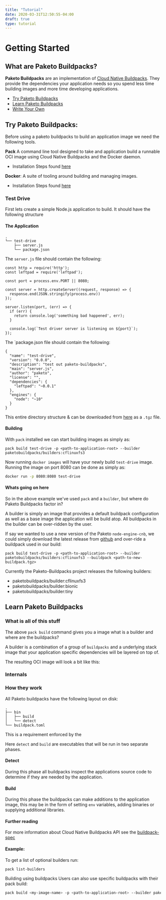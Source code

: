 ```yaml
---
title: "Tutorial"
date: 2020-03-31T12:50:55-04:00
draft: true
type: tutorial
---
```

# Getting Started


## What are Paketo Buildpacks?

**Paketo Buildpacks** are an implementation of [Cloud Native Buildpacks](https://buildpacks.io/). They provide the dependencies your application needs so you spend less time building images and more time developing applications.

- [Try Paketo Buildpacks](#try-paketo-buildpacks)
- [Learn Paketo Buildpacks](#learn-paketo-buildpacks)
- [Write Your Own](#write-a-paketo-buildpack)

## Try Paketo Buildpacks:
Before using a paketo buildpacks to build an application image we need the following tools.

**Pack** A command line tool designed to take and application build a runnable OCI image using Cloud Native Buildpacks and the Docker daemon.

  - Installation Steps found [here](https://buildpacks.io/docs/install-pack/)

**Docker**: A suite of tooling around building and managing images.

- Installation Steps found [here](https://docs.docker.com/install/) 

### Test Drive
First lets create a simple Node.js application to build.
It should have the following structure

#### The Application

```
.
└── test-drive
    ├── server.js
    └── package.json
```

The `server.js` file should contain the following: 

```
const http = require('http');
const leftpad = require('leftpad');

const port = process.env.PORT || 8080;

const server = http.createServer((request, response) => {
  response.end(JSON.stringify(process.env))
});

server.listen(port, (err) => {
  if (err) {
    return console.log('something bad happened', err);
  }

  console.log(`Test driver server is listening on ${port}`);
});
```

The `package.json file should contain the following:

```
{
  "name": "test-drive",
  "version": "0.0.0",
  "description": "test out paketo-buildpacks",
  "main": "server.js",
  "author": "paketo",
  "license": "",
  "dependencies": {
    "leftpad": "~0.0.1"
  },
  "engines": {
    "node": "~10"
  }
}

```

This entire directory structure & can be downloaded from [here](paketo-buildpacks-website-link) as a `.tgz` file.

#### Building

With `pack` installed we can start building images as simply as:

```
pack build test-drive -p <path-to-application-root> --builder paketobuildpacks/builders:cflinuxfs3
```

Now running `docker images` will have your newly build `test-drive` image.
Running the image on port 8080 can be done as simply as:

```bash
docker run -p 8080:8080 test-drive
```


#### Whats going on here

So in the above example we've used `pack` and a `builder`, but where do Paketo Buildpacks factor in? 

A builder is simply an image that provides a default buildpack configuration as well as a base image the application will be build atop. All buildpacks in the builder can be over-ridden by the user.

If say we wanted to use a new version of the Paketo `node-engine-cnb`, we could simply download the latest release from [github](https://github.com/cloudfoundry/node-engine-cnb/releases) and over-ride a buildpack used in our build:

```
pack build test-drive -p <path-to-application-root> --builder paketobuildpacks/builders:cflinuxfs3 --buildpack <path-to-new-buildpack.tgz>
```

Currently the Paketo-Buildpacks project releases the following builders:

* paketobuildpacks/builder:cflinuxfs3
* paketobuildpacks/builder:bionic
* paketobuildpacks/builder:tiny


## Learn Paketo Buildpacks

### What is all of this stuff
The above `pack build` command gives you a image what is a builder and where are the buildpacks?

A builder is a combination of a group of `buildpacks` and a underlying stack image that your application specific dependencies will be layered on top of.

The resulting OCI image will look a bit like this:




### Internals

### How they work
All Paketo buildpacks have the following layout on disk:

```
.
├── bin
│   ├── build
│   └── detect
└── buildpack.toml
```
This is a requirement enforced by the 

Here `detect` and `build` are executables that will be run in two separate phases.

#### Detect
During this phase all buildpacks inspect the applications source code to determine if they are needed by the application.

#### Build
During this phase the buildpacks can make additions to the application image, this may be in the form of setting `env` variables, adding binaries or supplying additional libraries. 

#### Further reading
For more information about Cloud Native Buildpacks API see the [buildpack-spec](https://github.com/buildpacks/spec/blob/master/buildpack.md)

#### Example:

To get a list of optional builders run: 
```bash
pack list-builders
```

Building using buildpacks
Users can also use specific buildpacks with their pack build: 

```bash
pack build <my-image-name> -p <path-to-application-root> --builder paketobuildpacks/builders:cflinuxfs3 --buildpack <buildpack>
```




